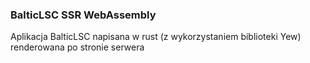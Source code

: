 ### BalticLSC SSR WebAssembly

Aplikacja BalticLSC napisana w rust (z wykorzystaniem biblioteki Yew) renderowana po stronie serwera